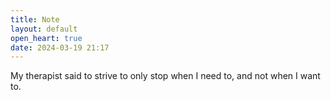 ```yaml
---
title: Note
layout: default
open_heart: true
date: 2024-03-19 21:17
---
```


My therapist said to strive to only stop when I need to, and not when I want to.
